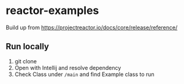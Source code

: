 # reactor-examples

Build up from https://projectreactor.io/docs/core/release/reference/

## Run locally
1. git clone 
2. Open with Intellij and resolve dependency
3. Check Class under `/main` and find Example class to run 